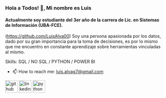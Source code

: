### Hola a Todos! 👋, Mi nombre es Luis
#### Actualmente soy estudiante del 3er año de la carrera de Lic. en Sistemas de Información (UBA-FCE). 
(https://github.com/LuisAlva00)
Soy una persona apasionada por los datos, dado por su gran importancia para la toma de decisiones, es por lo mismo que me encuentro en constante aprendizaje sobre herramientas vinculadas al mismo.

Skills: SQL / NO SQL / PYTHON / POWER BI

- 📫 How to reach me: luis.alvag7@gmail.com 


[<img src='https://cdn.jsdelivr.net/npm/simple-icons@3.0.1/icons/github.svg' alt='github' height='40'>](https://github.com/LuisAlva00)  [<img src='https://cdn.jsdelivr.net/npm/simple-icons@3.0.1/icons/linkedin.svg' alt='linkedin' height='40'>](https://www.linkedin.com/in//alva-luis//)  [<img src='https://cdn.jsdelivr.net/npm/simple-icons@3.0.1/icons/python.svg' alt='python' height='40'>](https://github.com/LuisAlva00/Web-Scraping---Valor-del-Dol-r)  






